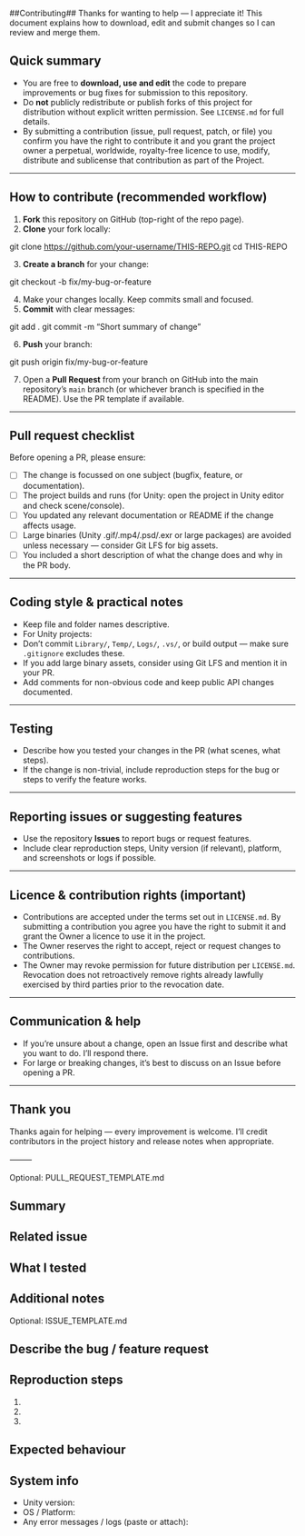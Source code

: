 ##Contributing##
Thanks for wanting to help — I appreciate it! This document explains how to download, edit and submit changes so I can review and merge them.

## Quick summary
- You are free to **download, use and edit** the code to prepare improvements or bug fixes for submission to this repository.
- Do **not** publicly redistribute or publish forks of this project for distribution without explicit written permission. See `LICENSE.md` for full details.
- By submitting a contribution (issue, pull request, patch, or file) you confirm you have the right to contribute it and you grant the project owner a perpetual, worldwide, royalty-free licence to use, modify, distribute and sublicense that contribution as part of the Project.

---

## How to contribute (recommended workflow)
1. **Fork** this repository on GitHub (top-right of the repo page).  
2. **Clone** your fork locally:

git clone https://github.com/your-username/THIS-REPO.git
cd THIS-REPO

3. **Create a branch** for your change:

git checkout -b fix/my-bug-or-feature

4. Make your changes locally. Keep commits small and focused.  
5. **Commit** with clear messages:

git add .
git commit -m “Short summary of change”

6. **Push** your branch:

git push origin fix/my-bug-or-feature

7. Open a **Pull Request** from your branch on GitHub into the main repository’s `main` branch (or whichever branch is specified in the README). Use the PR template if available.

---

## Pull request checklist
Before opening a PR, please ensure:
- [ ] The change is focussed on one subject (bugfix, feature, or documentation).
- [ ] The project builds and runs (for Unity: open the project in Unity editor and check scene/console).
- [ ] You updated any relevant documentation or README if the change affects usage.
- [ ] Large binaries (Unity .gif/.mp4/.psd/.exr or large packages) are avoided unless necessary — consider Git LFS for big assets.
- [ ] You included a short description of what the change does and why in the PR body.

---

## Coding style & practical notes
- Keep file and folder names descriptive.
- For Unity projects:
- Don’t commit `Library/`, `Temp/`, `Logs/`, `.vs/`, or build output — make sure `.gitignore` excludes these.
- If you add large binary assets, consider using Git LFS and mention it in your PR.
- Add comments for non-obvious code and keep public API changes documented.

---

## Testing
- Describe how you tested your changes in the PR (what scenes, what steps).
- If the change is non-trivial, include reproduction steps for the bug or steps to verify the feature works.

---

## Reporting issues or suggesting features
- Use the repository **Issues** to report bugs or request features.
- Include clear reproduction steps, Unity version (if relevant), platform, and screenshots or logs if possible.

---

## Licence & contribution rights (important)
- Contributions are accepted under the terms set out in `LICENSE.md`. By submitting a contribution you agree you have the right to submit it and grant the Owner a licence to use it in the project.
- The Owner reserves the right to accept, reject or request changes to contributions.
- The Owner may revoke permission for future distribution per `LICENSE.md`. Revocation does not retroactively remove rights already lawfully exercised by third parties prior to the revocation date.

---

## Communication & help
- If you’re unsure about a change, open an Issue first and describe what you want to do. I’ll respond there.
- For large or breaking changes, it’s best to discuss on an Issue before opening a PR.

---

## Thank you
Thanks again for helping — every improvement is welcome. I’ll credit contributors in the project history and release notes when appropriate.


⸻

Optional: PULL_REQUEST_TEMPLATE.md

## Summary
<!-- Short description of the change -->

## Related issue
<!-- Link to issue, if any -->

## What I tested
<!-- Steps you used to test the change, Unity version, platform, etc. -->

## Additional notes
<!-- Anything else the reviewer should know -->

Optional: ISSUE_TEMPLATE.md

## Describe the bug / feature request
<!-- Clear, short description -->

## Reproduction steps
1. 
2. 
3. 

## Expected behaviour
<!-- What you expected to happen -->

## System info
- Unity version:
- OS / Platform:
- Any error messages / logs (paste or attach):
